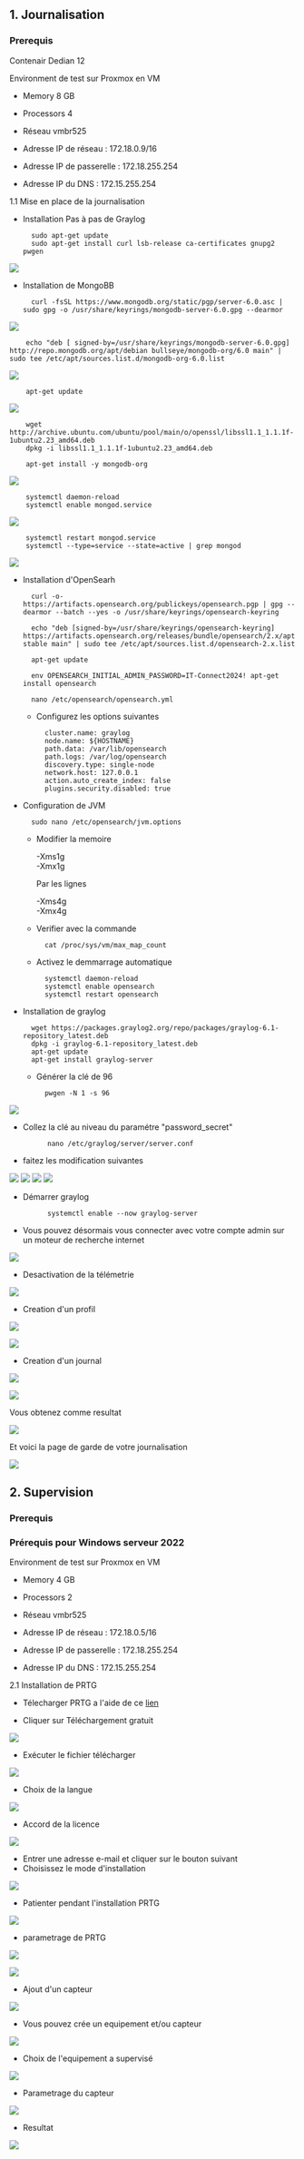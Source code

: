 ## 1. Journalisation 

### Prerequis 

Contenair Dedian 12

Environment de test sur Proxmox en VM

* Memory      8 GB
    
* Processors  4
    
* Réseau      vmbr525

* Adresse IP de réseau     : 172.18.0.9/16 
  
* Adresse IP de passerelle : 172.18.255.254 
  
* Adresse IP du DNS        : 172.15.255.254 


1.1 Mise en place de la journalisation 

- Installation Pas à pas de Graylog

        sudo apt-get update
        sudo apt-get install curl lsb-release ca-certificates gnupg2 pwgen

![](../Ressources/S06/s06_Graylog_install05.png)

- Installation de MongoBB

        curl -fsSL https://www.mongodb.org/static/pgp/server-6.0.asc | sudo gpg -o /usr/share/keyrings/mongodb-server-6.0.gpg --dearmor  

![](../Ressources/S06/s06_Graylog_install06.png)

        echo "deb [ signed-by=/usr/share/keyrings/mongodb-server-6.0.gpg] http://repo.mongodb.org/apt/debian bullseye/mongodb-org/6.0 main" | sudo tee /etc/apt/sources.list.d/mongodb-org-6.0.list

![](../Ressources/S06/s06_Graylog_install01.png)

        apt-get update

![](../Ressources/S06/s06_Graylog_install02.png)

        wget http://archive.ubuntu.com/ubuntu/pool/main/o/openssl/libssl1.1_1.1.1f-1ubuntu2.23_amd64.deb
        dpkg -i libssl1.1_1.1.1f-1ubuntu2.23_amd64.deb

        apt-get install -y mongodb-org

![](../Ressources/S06/s06_Graylog_install08.png)

        systemctl daemon-reload
        systemctl enable mongod.service

![](../Ressources/S06/s06_Graylog_install10.png)

        systemctl restart mongod.service
        systemctl --type=service --state=active | grep mongod

![](../Ressources/S06/s06_Graylog_install12.png)

- Installation d'OpenSearh

        curl -o- https://artifacts.opensearch.org/publickeys/opensearch.pgp | gpg --dearmor --batch --yes -o /usr/share/keyrings/opensearch-keyring  

        echo "deb [signed-by=/usr/share/keyrings/opensearch-keyring] https://artifacts.opensearch.org/releases/bundle/opensearch/2.x/apt stable main" | sudo tee /etc/apt/sources.list.d/opensearch-2.x.list

        apt-get update

        env OPENSEARCH_INITIAL_ADMIN_PASSWORD=IT-Connect2024! apt-get install opensearch

        nano /etc/opensearch/opensearch.yml

    - Configurez les options suivantes 

            cluster.name: graylog
            node.name: ${HOSTNAME}
            path.data: /var/lib/opensearch
            path.logs: /var/log/opensearch
            discovery.type: single-node
            network.host: 127.0.0.1
            action.auto_create_index: false
            plugins.security.disabled: true

- Configuration de JVM

        sudo nano /etc/opensearch/jvm.options

    - Modifier la memoire

        -Xms1g \
        -Xmx1g

        Par les lignes 

        -Xms4g \
        -Xmx4g

    - Verifier avec la commande 

            cat /proc/sys/vm/max_map_count

    - Activez le demmarrage automatique 

            systemctl daemon-reload
            systemctl enable opensearch
            systemctl restart opensearch


- Installation de graylog 

        wget https://packages.graylog2.org/repo/packages/graylog-6.1-repository_latest.deb
        dpkg -i graylog-6.1-repository_latest.deb
        apt-get update
        apt-get install graylog-server

    - Générer la clé de 96 

            pwgen -N 1 -s 96

![](../Ressources/S06/S06_Graylog_key01.png)


- Collez la clé au niveau du paramétre "password_secret"


            nano /etc/graylog/server/server.conf

- faitez les modification suivantes

![](../Ressources/S06/S06_conf_graylog1.png)
![](../Ressources/S06/S06_conf_graylog2.png)
![](../Ressources/S06/S06_conf_graylog3.png)
![](../Ressources/S06/S06_conf_graylog4.png)


- Démarrer graylog


            systemctl enable --now graylog-server

- Vous pouvez désormais vous connecter avec votre compte admin sur un moteur de recherche internet 

![](../Ressources/S06/S06_Page_Graylog.png)

- Desactivation de la télémetrie 

![](../Ressources/S06/S06_desactivation_de_la_télemetie.png)

- Creation d'un profil

![](../Ressources/S06/S06_Crée_un_profil.png)

![](../Ressources/S06/S06_New_profil.png)

- Creation d'un journal 

![](../Ressources/S06/S06_GELF_UDP.png)

![](../Ressources/S06/S06_onglet_de_parametrage.png)

Vous obtenez comme resultat

![](../Ressources/S06/S06_resultat.png)

Et voici la page de garde de votre journalisation

![](../Ressources/S06/S06_journalisation.png)



## 2. Supervision 

### Prerequis 

### Prérequis pour Windows serveur 2022

Environment de test sur Proxmox en VM

* Memory      4 GB
    
* Processors  2
    
* Réseau      vmbr525

* Adresse IP de réseau     : 172.18.0.5/16 
  
* Adresse IP de passerelle : 172.18.255.254 
  
* Adresse IP du DNS        : 172.15.255.254 

2.1 Installation de PRTG

- Télecharger PRTG a l'aide de ce [lien](https://www.paessler.com/fr) 

- Cliquer sur Téléchargement gratuit 

![](../Ressources/S06/S06_Key_PRTG.png)

- Exécuter le fichier télécharger 

![](../Ressources/S06/S06_PRTG_.EXE.png)

- Choix de la langue

![](../Ressources/S06/S06_PRTG_choix_langue.png)

- Accord de la licence

![](../Ressources/S06/S06_PRTG_accord_de_licence.png)

- Entrer une adresse e-mail et cliquer sur le bouton suivant
- Choisissez le mode d'installation

![](../Ressources/S06/S06_PRTG_Install.png)

- Patienter pendant l'installation PRTG

![](../Ressources/S06/S06_PRTG_connection.png)

- parametrage de PRTG

![](../Ressources/S06/S06_Paramétrage_PRTG.png)

![](../Ressources/S06/S06_PRTG_Ecrand'accueil.png)

- Ajout d'un capteur 

![](../Ressources/S06/S06_PRTG_Ajout_capteur.png)

- Vous pouvez crée un equipement et/ou capteur

![](../Ressources/S06/S06_PRTG_Ajout_capteur2.png)

- Choix de l'equipement a supervisé 

![](../Ressources/S06/S06_PRTG_choix_capteur.png)

- Parametrage du capteur

![](../Ressources/S06/S06_PRTG_config_capteur.png)

- Resultat 

![](../Ressources/S06/S06_resultat_capteur.png)
